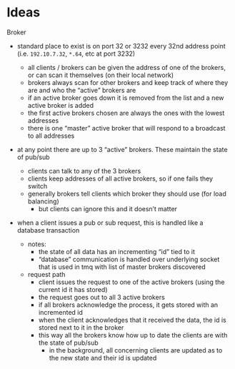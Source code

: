 
# Ideas
Broker
- standard place to exist is on port 32 or 3232 every 32nd address point (i.e. `192.10.7.32`, `*.64`, etc at port 3232)
    - all clients / brokers can be given the address of one of the brokers, or can scan it themselves (on their local network)
    - brokers always scan for other brokers and keep track of where they are and who the “active” brokers are
    - if an active broker goes down it is removed from the list and a new active broker is added
    - the first active brokers chosen are always the ones with the lowest addresses
    - there is one “master” active broker that will respond to a broadcast to all addresses

- at any point there are up to 3 “active” brokers. These maintain the state of pub/sub
    - clients can talk to any of the 3 brokers
    - clients keep addresses of all active brokers, so if one fails they switch
    - generally brokers tell clients which broker they should use (for load balancing)
        - but clients can ignore this and it doesn’t matter

- when a client issues a pub or sub request, this is handled like a database transaction
    - notes:
        - the state of all data has an incrementing “id” tied to it
        - “database” communication is handled over underlying socket that is used in tmq
            with list of master brokers discovered
    - request path
        - client issues the request to one of the active brokers (using the current id it has stored)
        - the request goes out to all 3 active brokers
        - if all brokers acknowledge the process, it gets stored with an incremented id
        - when the client acknowledges that it received the data, the id is stored next to it in the broker
        - this way all the brokers know how up to date the clients are with the state of pub/sub
            - in the background, all concerning clients are updated as to the new state and their
                id is updated
